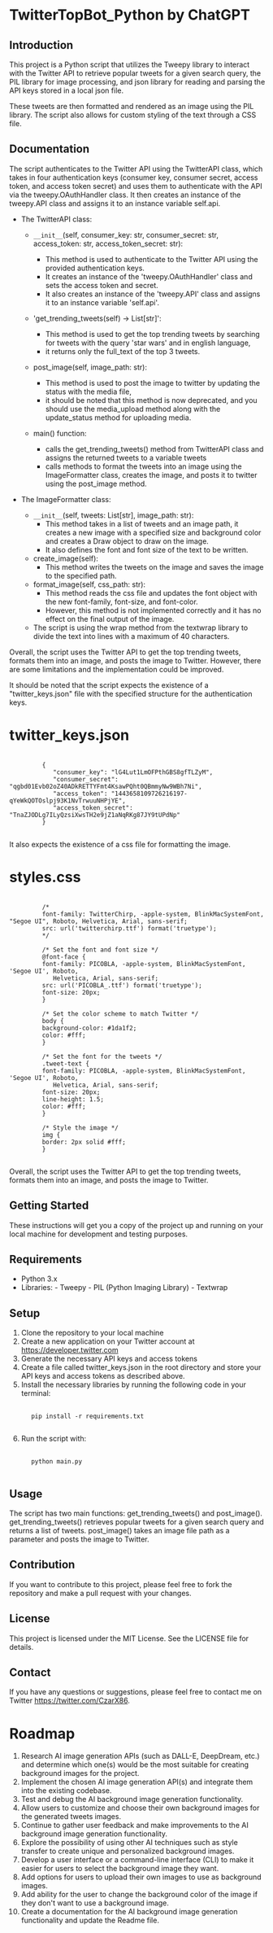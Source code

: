 # TwitterTopBot_Python by ChatGPT

## Introduction

This project is a Python script that utilizes the Tweepy library to interact with the Twitter API to retrieve popular tweets for a given search query, the PIL library for image processing, and json library for reading and parsing the API keys stored in a local json file.

These tweets are then formatted and rendered as an image using the PIL library. The script also allows for custom styling of the text through a CSS file.

## Documentation

The script authenticates to the Twitter API using the TwitterAPI class, which takes in four authentication keys (consumer key, consumer secret, access token, and access token secret) and uses them to authenticate with the API via the tweepy.OAuthHandler class. It then creates an instance of the tweepy.API class and assigns it to an instance variable self.api.

- The TwitterAPI class:

  - `__init__`(self, consumer_key: str, consumer_secret: str, access_token: str, access_token_secret: str):

    - This method is used to authenticate to the Twitter API using the provided authentication keys.
    - It creates an instance of the 'tweepy.OAuthHandler' class and sets the access token and secret.
    - It also creates an instance of the 'tweepy.API' class and assigns it to an instance variable 'self.api'.

  - 'get_trending_tweets(self) -> List[str]':
    - This method is used to get the top trending tweets by searching for tweets with the query 'star wars' and in english language,
    - it returns only the full_text of the top 3 tweets.
  - post_image(self, image_path: str):
    - This method is used to post the image to twitter by updating the status with the media file,
    - it should be noted that this method is now deprecated, and you should use the media_upload method along with the update_status method for uploading media.
  - main() function:
    - calls the get_trending_tweets() method from TwitterAPI class and assigns the returned tweets to a variable tweets
    - calls methods to format the tweets into an image using the ImageFormatter class, creates the image, and posts it to twitter using the post_image method.

- The ImageFormatter class:

  - `__init__`(self, tweets: List[str], image_path: str):
    - This method takes in a list of tweets and an image path, it creates a new image with a specified size and background color and creates a Draw object to draw on the image.
    - It also defines the font and font size of the text to be written.
  - create_image(self):
    - This method writes the tweets on the image and saves the image to the specified path.
  - format_image(self, css_path: str):
    - This method reads the css file and updates the font object with the new font-family, font-size, and font-color.
    - However, this method is not implemented correctly and it has no effect on the final output of the image.
  - The script is using the wrap method from the textwrap library to divide the text into lines with a maximum of 40 characters.

Overall, the script uses the Twitter API to get the top trending tweets, formats them into an image, and posts the image to Twitter. However, there are some limitations and the implementation could be improved.

It should be noted that the script expects the existence of a "twitter_keys.json" file with the specified structure for the authentication keys.

# twitter_keys.json

<pre>
    <code>
         {
            "consumer_key": "lG4Lut1LmOFPthGBS8gfTLZyM",
            "consumer_secret": "qgbd01Evb02oZ40ADkRETTYFmt4KsawPQht0QBmmyNw9WBh7Ni",
            "access_token": "1443658109726216197-qYeWkQOTOslpj93K1NvTrwuuNHPjYE",
            "access_token_secret": "TnaZJODLg7ILyQzsiXwsTH2e9jZ1aNqRKg87JY9tUPdNp"
         } 
      </code>
</pre>

It also expects the existence of a css file for formatting the image.

# styles.css

<pre>
    <code>
         /*
         font-family: TwitterChirp, -apple-system, BlinkMacSystemFont, "Segoe UI", Roboto, Helvetica, Arial, sans-serif;
         src: url('twitterchirp.ttf') format('truetype');
         */

         /* Set the font and font size */
         @font-face {
         font-family: PICOBLA, -apple-system, BlinkMacSystemFont, 'Segoe UI', Roboto,
            Helvetica, Arial, sans-serif;
         src: url('PICOBLA_.ttf') format('truetype');
         font-size: 20px;
         }

         /* Set the color scheme to match Twitter */
         body {
         background-color: #1da1f2;
         color: #fff;
         }

         /* Set the font for the tweets */
         .tweet-text {
         font-family: PICOBLA, -apple-system, BlinkMacSystemFont, 'Segoe UI', Roboto,
            Helvetica, Arial, sans-serif;
         font-size: 20px;
         line-height: 1.5;
         color: #fff;
         }

         /* Style the image */
         img {
         border: 2px solid #fff;
         }
      </code>
</pre>

Overall, the script uses the Twitter API to get the top trending tweets, formats them into an image, and posts the image to Twitter.

## Getting Started

These instructions will get you a copy of the project up and running on your local machine for development and testing purposes.

## Requirements

- Python 3.x
- Libraries: - Tweepy - PIL (Python Imaging Library) - Textwrap

## Setup

1. Clone the repository to your local machine
2. Create a new application on your Twitter account at https://developer.twitter.com
3. Generate the necessary API keys and access tokens
4. Create a file called twitter_keys.json in the root directory and store your API keys and access tokens as described above.
5. Install the necessary libraries by running the following code in your terminal:
<pre>
   <code>
      pip install -r requirements.txt
   </code>
</pre>

6. Run the script with:
<pre>
   <code>
      python main.py
   </code>
</pre>

## Usage

The script has two main functions: get_trending_tweets() and post_image().
get_trending_tweets() retrieves popular tweets for a given search query and returns a list of tweets.
post_image() takes an image file path as a parameter and posts the image to Twitter.

## Contribution

If you want to contribute to this project, please feel free to fork the repository and make a pull request with your changes.

## License

This project is licensed under the MIT License. See the LICENSE file for details.

## Contact

If you have any questions or suggestions, please feel free to contact me on Twitter https://twitter.com/CzarX86.

# Roadmap

1. Research AI image generation APIs (such as DALL-E, DeepDream, etc.) and determine which one(s) would be the most suitable for creating background images for the project.
2. Implement the chosen AI image generation API(s) and integrate them into the existing codebase.
3. Test and debug the AI background image generation functionality.
4. Allow users to customize and choose their own background images for the generated tweets images.
5. Continue to gather user feedback and make improvements to the AI background image generation functionality.
6. Explore the possibility of using other AI techniques such as style transfer to create unique and personalized background images.
7. Develop a user interface or a command-line interface (CLI) to make it easier for users to select the background image they want.
8. Add options for users to upload their own images to use as background images.
9. Add ability for the user to change the background color of the image if they don't want to use a background image.
10. Create a documentation for the AI background image generation functionality and update the Readme file.
